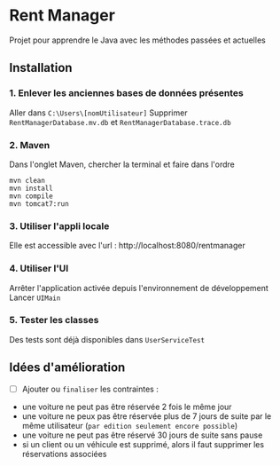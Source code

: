 # Rent Manager
Projet pour apprendre le Java avec les méthodes passées et actuelles
## Installation

### 1. Enlever les anciennes bases de données présentes
Aller dans `C:\Users\[nomUtilisateur]`
Supprimer `RentManagerDatabase.mv.db` et `RentManagerDatabase.trace.db`

### 2. Maven
Dans l'onglet Maven, chercher la terminal et faire dans l'ordre
```Terminal
mvn clean
mvn install
mvn compile
mvn tomcat7:run
```
### 3. Utiliser l'appli locale
Elle est accessible avec l'url :
http://localhost:8080/rentmanager

### 4. Utiliser l'UI
Arrêter l'application activée depuis l'environnement de développement
Lancer `UIMain`

### 5. Tester les classes
Des tests sont déjà disponibles dans `UserServiceTest`

## Idées d'amélioration

- [ ] Ajouter ou `finaliser` les contraintes :
- une voiture ne peut pas être réservée 2 fois le même jour
- une voiture ne peux pas être réservée plus de 7 jours de suite par le même
  utilisateur (`par edition seulement encore possible`)
- une voiture ne peut pas être réservé 30 jours de suite sans pause
- si un client ou un véhicule est supprimé, alors il faut supprimer les
  réservations associées